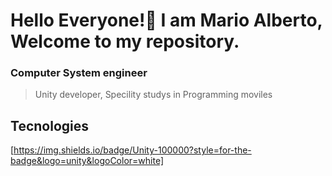# Hello Everyone!👋 I am Mario Alberto, Welcome to my repository.
### Computer System engineer
> Unity developer, Specility studys in Programming moviles

## Tecnologies
[https://img.shields.io/badge/Unity-100000?style=for-the-badge&logo=unity&logoColor=white]
<!--
**Dobugix/Dobugix** is a ✨ _special_ ✨ repository because its `README.md` (this file) appears on your GitHub profile.

Here are some ideas to get you started:

- 🔭 I’m currently working on ...
- 🌱 I’m currently learning ...
- 👯 I’m looking to collaborate on ...
- 🤔 I’m looking for help with ...
- 💬 Ask me about ...
- 📫 How to reach me: ...
- 😄 Pronouns: ...
- ⚡ Fun fact: ...
-->
